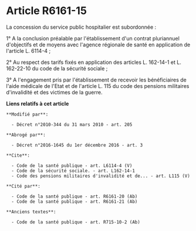 # Article R6161-15

La concession du service public hospitalier est subordonnée : 

1° A la conclusion préalable par l'établissement d'un contrat pluriannuel d'objectifs et de moyens avec l'agence régionale de
santé en application de l'article L. 6114-4 ; 

2° Au respect des tarifs fixés en application des articles L. 162-14-1 et L. 162-22-10 du code de la sécurité sociale ; 

3° A l'engagement pris par l'établissement de recevoir les bénéficiaires de l'aide médicale de l'Etat et de l'article L. 115
du code des pensions militaires d'invalidité et des victimes de la guerre.

**Liens relatifs à cet article**

	**Modifié par**:

	  - Décret n°2010-344 du 31 mars 2010 - art. 205

	**Abrogé par**:

	  - Décret n°2016-1645 du 1er décembre 2016 - art. 3

	**Cite**:

	  - Code de la santé publique - art. L6114-4 (V)
	  - Code de la sécurité sociale. - art. L162-14-1
	  - Code des pensions militaires d'invalidité et de... - art. L115 (V)

	**Cité par**:

	  - Code de la santé publique - art. R6161-20 (Ab)
	  - Code de la santé publique - art. R6161-21 (Ab)

	**Anciens textes**:

	  - Code de la santé publique - art. R715-10-2 (Ab)
